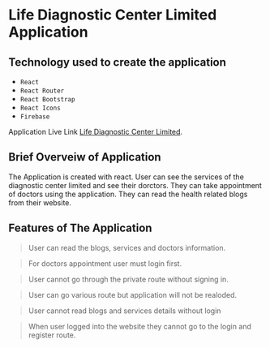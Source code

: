# Life Diagnostic Center Limited Application

## Technology used to create the application
- `React`
- `React Router`
- `React Bootstrap`
- `React Icons`
- `Firebase`
  
Application Live Link [Life Diagnostic Center Limited](https://life-diagnostic-center-limited.web.app/).

## Brief Overveiw of Application
The Application is created with react. User can see the services of the diagnostic center limited and see their dorctors. They can take appointment of doctors using the application. They can read the health related blogs from their website.

## Features of The Application
> User can read the blogs, services and doctors information.

> For doctors appointment user must login first.

> User cannot go through the private route without signing in.

> User can go various route but application will not be realoded.

> User cannot read blogs and services details without login

> When user logged into the website they cannot go to the login and register route.
